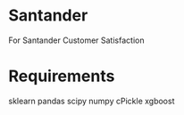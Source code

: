 # Santander
For Santander Customer Satisfaction

# Requirements
sklearn
pandas
scipy
numpy
cPickle
xgboost

